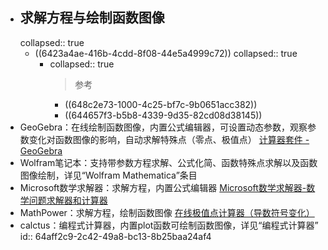 - ## 求解方程与绘制函数图像
  collapsed:: true
	- ((6423a4ae-416b-4cdd-8f08-44e5a4999c72))
	  collapsed:: true
		- collapsed:: true
		  > 参考
			- ((648c2e73-1000-4c25-bf7c-9b0651acc382))
			- ((644657f3-b5b8-4339-9d35-82cd08d38145))
- GeoGebra：在线绘制函数图像，内置公式编辑器，可设置动态参数，观察参数变化对函数图像的影响，自动求解特殊点（零点、极值点） [计算器套件 - GeoGebra](https://www.geogebra.org/calculator)
- Wolfram笔记本：支持带参数方程求解、公式化简、函数特殊点求解以及函数图像绘制，详见“Wolfram Mathematica”条目
- Microsoft数学求解器：求解方程，内置公式编辑器 [Microsoft数学求解器-数学问题求解器和计算器](https://math.microsoft.com/zh)
- MathPower：求解方程，绘制函数图像 [在线极值点计算器（导数符号变化）](https://www.mathepower.com/cn/zheng4fu4bian4hua4.php)
- calctus：编程式计算器，内置plot函数可绘制函数图像，详见“编程式计算器”
  id:: 64aff2c9-2c42-49a8-bc13-8b25baa24af4